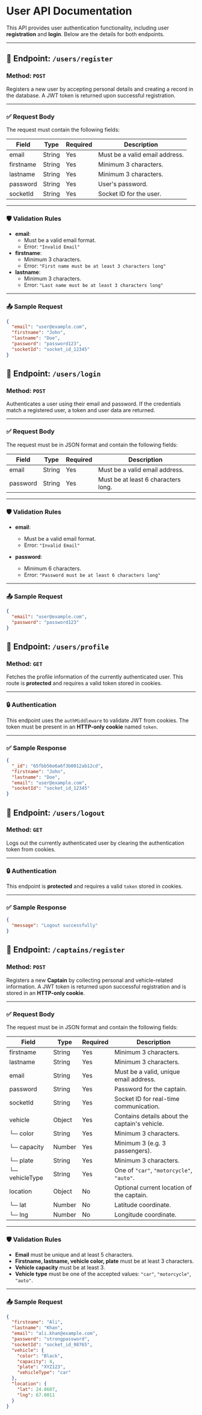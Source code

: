 # User API Documentation

This API provides user authentication functionality, including user **registration** and **login**. Below are the details for both endpoints.

---

## 📌 Endpoint: `/users/register`

### Method: `POST`

Registers a new user by accepting personal details and creating a record in the database. A JWT token is returned upon successful registration.

---

### ✅ Request Body

The request must contain the following fields:

| Field      | Type   | Required | Description                             |
|------------|--------|----------|-----------------------------------------|
| email      | String | Yes      | Must be a valid email address.          |
| firstname  | String | Yes      | Minimum 3 characters.                   |
| lastname   | String | Yes      | Minimum 3 characters.                   |
| password   | String | Yes      | User's password.                        |
| socketId   | String | Yes      | Socket ID for the user.                 |

---

### 🛡️ Validation Rules

- **email**:
  - Must be a valid email format.
  - Error: `"Invalid Email"`
- **firstname**:
  - Minimum 3 characters.
  - Error: `"First name must be at least 3 characters long"`
- **lastname**:
  - Minimum 3 characters.
  - Error: `"Last name must be at least 3 characters long"`

---

### 📤 Sample Request

```json
{
  "email": "user@example.com",
  "firstname": "John",
  "lastname": "Doe",
  "password": "password123",
  "socketId": "socket_id_12345"
}
```
## 📌 Endpoint: `/users/login`

### Method: `POST`

Authenticates a user using their email and password. If the credentials match a registered user, a token and user data are returned.

---

### ✅ Request Body

The request must be in JSON format and contain the following fields:

| Field    | Type   | Required | Description                             |
|----------|--------|----------|-----------------------------------------|
| email    | String | Yes      | Must be a valid email address.          |
| password | String | Yes      | Must be at least 6 characters long.     |

---

### 🛡️ Validation Rules

- **email**:
  - Must be a valid email format.
  - Error: `"Invalid Email"`

- **password**:
  - Minimum 6 characters.
  - Error: `"Password must be at least 6 characters long"`

---

### 📤 Sample Request

```json
{
  "email": "user@example.com",
  "password": "password123"
}
```

## 📌 Endpoint: `/users/profile`

### Method: `GET`

Fetches the profile information of the currently authenticated user. This route is **protected** and requires a valid token stored in cookies.

---

### 🔒 Authentication

This endpoint uses the `authMiddleware` to validate JWT from cookies. The token must be present in an **HTTP-only cookie** named `token`.

---

### ✅ Sample Response

```json
{
  "_id": "65fbb56e6a6f3b0012ab12cd",
  "firstname": "John",
  "lastname": "Doe",
  "email": "user@example.com",
  "socketId": "socket_id_12345"
}
```

## 📌 Endpoint: `/users/logout`

### Method: `GET`

Logs out the currently authenticated user by clearing the authentication token from cookies.

---

### 🔒 Authentication

This endpoint is **protected** and requires a valid `token` stored in cookies.

---

### ✅ Sample Response

```json
{
  "message": "Logout successfully"
}
```
## 📌 Endpoint: `/captains/register`

### Method: `POST`

Registers a new **Captain** by collecting personal and vehicle-related information. A JWT token is returned upon successful registration and is stored in an **HTTP-only cookie**.

---

### ✅ Request Body

The request must be in JSON format and contain the following fields:

| Field       | Type     | Required | Description                                      |
|-------------|----------|----------|--------------------------------------------------|
| firstname   | String   | Yes      | Minimum 3 characters.                            |
| lastname    | String   | Yes      | Minimum 3 characters.                            |
| email       | String   | Yes      | Must be a valid, unique email address.           |
| password    | String   | Yes      | Password for the captain.                        |
| socketId    | String   | Yes      | Socket ID for real-time communication.           |
| vehicle     | Object   | Yes      | Contains details about the captain's vehicle.    |
| └─ color    | String   | Yes      | Minimum 3 characters.                            |
| └─ capacity | Number   | Yes      | Minimum 3 (e.g. 3 passengers).                   |
| └─ plate    | String   | Yes      | Minimum 3 characters.                            |
| └─ vehicleType | String | Yes   | One of `"car"`, `"motorcycle"`, `"auto"`.        |
| location    | Object   | No       | Optional current location of the captain.        |
| └─ lat      | Number   | No       | Latitude coordinate.                             |
| └─ lng      | Number   | No       | Longitude coordinate.                            |

---

### 🛡️ Validation Rules

- **Email** must be unique and at least 5 characters.
- **Firstname, lastname, vehicle color, plate** must be at least 3 characters.
- **Vehicle capacity** must be at least 3.
- **Vehicle type** must be one of the accepted values: `"car"`, `"motorcycle"`, `"auto"`.

---

### 📤 Sample Request

```json
{
  "firstname": "Ali",
  "lastname": "Khan",
  "email": "ali.khan@example.com",
  "password": "strongpassword",
  "socketId": "socket_id_98765",
  "vehicle": {
    "color": "Black",
    "capacity": 4,
    "plate": "XYZ123",
    "vehicleType": "car"
  },
  "location": {
    "lat": 24.8607,
    "lng": 67.0011
  }
}
```